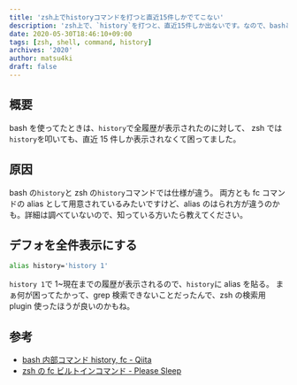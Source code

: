 ```yaml
---
title: 'zsh上でhistoryコマンドを打つと直近15件しかでてこない'
description: 'zsh上で、`history`を打つと、直近15件しか出ないです。なので、bashと同じく`history`のみタイプした場合は全件表示できるようにしました。'
date: 2020-05-30T18:46:10+09:00
tags: [zsh, shell, command, history]
archives: '2020'
author: matsu4ki
draft: false
---
```


## 概要

bash を使ってたときは、`history`で全履歴が表示されたのに対して、
zsh では`history`を叩いても、直近 15 件しか表示されなくて困ってました。

## 原因

bash の`history`と zsh の`history`コマンドでは仕様が違う。
両方とも fc コマンドの alias として用意されているみたいですけど、alias のはられ方が違うのかも。詳細は調べていないので、知っている方いたら教えてください。

## デフォを全件表示にする

```zsh
alias history='history 1'
```

`history 1`で 1~現在までの履歴が表示されるので、`history`に alias を貼る。
まぁ何が困ってたかって、grep 検索できないことだったんで、zsh の検索用 plugin 使ったほうが良いのかもね。

## 参考

- [bash 内部コマンド history, fc - Qiita](https://qiita.com/ririn_yume/items/526df6fa50b8c32ff5f6)
- [zsh の fc ビルトインコマンド - Please Sleep](https://please-sleep.cou929.nu/zsh-builtin-command-fc.html)
